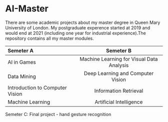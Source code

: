 # AI-Master
 
 There are some academic projects about my master degree in Queen Mary University of London. My postgraduate experence started at 2019 and would end at 2021 (including one year for industrial experience).The repository contains all my master modules.
 
|Semeter A|Semeter B|
|:-|:-:|
|AI in Games|Machine Learning for Visual Data Analysis|
|Data Mining|Deep Learning and Computer Vision|
|Introduction to Computer Vision|Information Retrieval|
|Machine Learning|Artificial Intelligence|
   
Semeter C:
   Final project - hand gesture recognition 
